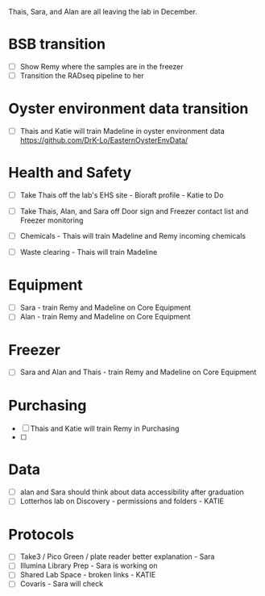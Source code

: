 Thais, Sara, and Alan are all leaving the lab in December.


# BSB transition
- [ ] Show Remy where the samples are in the freezer
- [ ] Transition the RADseq pipeline to her

# Oyster environment data transition
- [ ] Thais and Katie will train Madeline in oyster environment data https://github.com/DrK-Lo/EasternOysterEnvData/

# Health and Safety
- [ ] Take Thais off the lab's EHS site - Bioraft profile - Katie to Do
- [ ] Take Thais, Alan, and Sara off Door sign and Freezer contact list and Freezer monitoring
- [ ] Chemicals - Thais will train Madeline and Remy incoming chemicals
- [ ] Waste clearing - Thais will train Madeline


# Equipment
- [ ] Sara - train Remy and Madeline on Core Equipment
- [ ] Alan - train Remy and Madeline on Core Equipment

# Freezer
- [ ] Sara and Alan and Thais - train Remy and Madeline on Core Equipment

# Purchasing
- [ ] Thais and Katie will train Remy in Purchasing
- [ ] 

# Data
- [ ]  alan and Sara should think about data accessibility after graduation
- [ ]  Lotterhos lab on Discovery - permissions and folders - KATIE

# Protocols
- [ ] Take3 / Pico Green / plate reader better explanation - Sara
- [ ] Illumina Library Prep - Sara is working on
- [ ] Shared Lab Space - broken links - KATIE
- [ ] Covaris - Sara will check 
